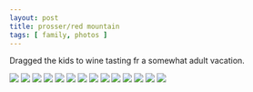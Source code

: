 ```yaml
---
layout: post
title: prosser/red mountain
tags: [ family, photos ]
---
```


Dragged the kids to wine tasting fr a somewhat adult vacation.

<script src="https://ajax.googleapis.com/ajax/libs/jquery/1.11.1/jquery.min.js" ></script>
<link href="https://cdnjs.cloudflare.com/ajax/libs/fotorama/4.6.4/fotorama.min.css" rel="stylesheet">
<script src="https://cdnjs.cloudflare.com/ajax/libs/fotorama/4.6.4/fotorama.min.js" ></script>

<div class="fotorama" data-nav="thumbs" data-allowfullscreen="native">
    <!--https://photos.app.goo.gl/GztLc4VRabTjjnj89-->
    <img src="https://lh3.googleusercontent.com/pw/AP1GczMVYyAGGzP0XbU50AVPLWXAngNjTBWpKs2pXmtNqtEtr9GdFnaydM-9Oflas9Ukl7eW8P7WUPtx1h46Olvx4Wd_a8YTuIiCpW-7rlVd6NDLhXjSPpk9=s0">
    <img src="https://lh3.googleusercontent.com/pw/AP1GczNfKNEtG67pd5TiyP2oxP-m752pkbcVd5Kn7OF5z02QoAIxPxfH9i5r279Wi53GBLkE4pnRuc1RcafuCJ_GgomFQmjsgNzmqvZuFQbu6yfBs-0m5v8L=s0">
    <img src="https://lh3.googleusercontent.com/pw/AP1GczP5Fe-FC44hKBWeFI1wufSM88CNnS9ZQJQ9ph5aOc6XWocZHltR9aASAk7EZXBrX_1HZqiR1NWIW-ZmxRs2svtnzK_aQ1fExh2ub6vYcvQepf36ZM2s=s0">
    <img src="https://lh3.googleusercontent.com/pw/AP1GczMtkZMp38mn0kfSozBxlQB-v8T2fW8j2f14c52s630glSUpS3gsQUD-5FQoJL5DjeX0SP8rpnelQjxlWes63qL2_cXbKRd7UGnWSPLWfVpC4uSHxij0=s0">
    <img src="https://lh3.googleusercontent.com/pw/AP1GczMVSIen9jY7qn6xUSo7eh1ITuRmn6_K9tHmbWHylPI5F6ypYPAY1hVBUMmR5MxX-7G0aOsSUdhJTeYt6t44IEIBB8PHrsozzOyHNTTddyvAHZEKCOPZ=s0">
    <img src="https://lh3.googleusercontent.com/pw/AP1GczP34kBNptfEAHqwy8S5dai4NXKzPpA3WNGZkn_sLveSyv9_CNzEtv1UWsHmn-4bErcu3DqW40FI7zC9g_91Qqhfq1y7_IlVzpxAHj1ZOwoyLtC5MoWk=s0">
    <img src="https://lh3.googleusercontent.com/pw/AP1GczNfLyAa6wi0yi7a0d28JzvEBtXzwpOwuYscRjwh_J6i4C5jdStTJiizAytKFxw_njOziXm6u618m7ponIxhdWiOHyM6zrm8xjmMy4xTR9dgYSGm8-tp=s0">
    <img src="https://lh3.googleusercontent.com/pw/AP1GczPtOFdlFoGyetUjvEmELkWCZCpZDmrZ5jivN2CxCNy2A9WyF9XHFQvjL5v2E2A9JXI4m0dLZBwh7GGOeMpcOV5GQasFklzHAmuPiesQn4z_2g2YrDD9=s0">
    <img src="https://lh3.googleusercontent.com/pw/AP1GczPgtXrjz6-Iato5tsA0C9J06ZTFkV-5JHgBjDW1KgUiJkbeYBt-cTHIlpwTI0KDmM0xynGIDxUwOb9Hy1aXdxSDj5QDGsid2JTMp1sqt6AqqLeoSPvW=s0">
    <img src="https://lh3.googleusercontent.com/pw/AP1GczOyOAoiS3_GB7CxPk9DRCWgjaid2TEfnuMYAKGJEqg8PrztAoV61MQOMqF3JiMYfIhqQG__HG47oWp7AuB6Brkb3kp8XfSIFUj3cjUbLqAMc10NJugG=s0">
    <img src="https://lh3.googleusercontent.com/pw/AP1GczP2WOLkWUoPZqKRuKnRWOWyLkpZrDikfImx13yrKD-REuCzh0-22BMlygX6taKuoVDfG5UAd3J1aQc5i84wt7QYLxcG52YX5CK4t_jeVEMrxu22Is6K=s0">
    <img src="https://lh3.googleusercontent.com/pw/AP1GczMOotH9nHl5R8mbktsVTIQuKVEKgWLs0ndJCVgI0tiVxZI-QqFWUhGqwtyVepCXHDvzM5uBtOswqK-1YHS50VszFsiHvlRLW3CxzlMza63vOye7idf4=s0">
    <img src="https://lh3.googleusercontent.com/pw/AP1GczPB3KOn_MAXPviZaRMAIjTU6JMXOX4YvCwKmrCREqu83sFvqnPqJlxNQRq42rGXlgS-9XwjWileXUIdza946DR86IT-Uipug7CZ3Hry-Z9WK3ZbaOmZ=s0">
    <img src="https://lh3.googleusercontent.com/pw/AP1GczMhvfhKNERs1WjCn6_tEdNGUfhx9C_d6bTFVGgCxrZp_lHLbHlOTpKBefwC-IMtSQIvNZ1w7Sg7ngtg5yuyEb3g_4KdxIpd69ThUQ0435Xikz0Gjk-C=s0">
</div>